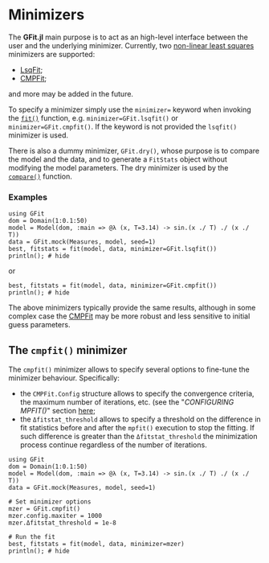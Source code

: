 # Minimizers

The **GFit.jl** main purpose is to act as an high-level interface between the user and the underlying minimizer.
Currently, two [non-linear least squares](https://en.wikipedia.org/wiki/Non-linear_least_squares) minimizers are supported:
- [LsqFit](https://github.com/JuliaNLSolvers/LsqFit.jl);
- [CMPFit](https://github.com/gcalderone/CMPFit.jl);

and more may be added in the future.

To specify a minimizer simply use the `minimizer=` keyword when invoking the [`fit()`](@ref) function, e.g. `minimizer=GFit.lsqfit()` or `minimizer=GFit.cmpfit()`. If the keyword is not provided the `lsqfit()` minimizer is used.

There is also a dummy minimizer, `GFit.dry()`, whose purpose is to compare the model and the data, and to generate a `FitStats` object without modifying the model parameters.  The dry minimizer is used by the [`compare()`](@ref) function.


### Examples

```@example abc
using GFit
dom = Domain(1:0.1:50)
model = Model(dom, :main => @λ (x, T=3.14) -> sin.(x ./ T) ./ (x ./ T))
data = GFit.mock(Measures, model, seed=1)
best, fitstats = fit(model, data, minimizer=GFit.lsqfit())
println(); # hide
```
or
```@example abc
best, fitstats = fit(model, data, minimizer=GFit.cmpfit())
println(); # hide
```

The above minimizers typically provide the same results, although in some complex case the [CMPFit](https://github.com/gcalderone/CMPFit.jl) may be more robust and less sensitive to initial guess parameters.


## The `cmpfit()` minimizer

The `cmpfit()` minimizer allows to specify several options to fine-tune the minimizer behaviour.  Specifically:
- the `CMPFit.Config` structure allows to specify the convergence criteria, the maximum number of iterations, etc. (see the "*CONFIGURING MPFIT()*" section [here](https://pages.physics.wisc.edu/~craigm/idl/cmpfit.html);
- the `Δfitstat_threshold` allows to specify a threshold on the difference in fit statistics before and after the `mpfit()` execution to stop the fitting.  If such difference is greater than the `Δfitstat_threshold` the minimization process continue regardless of the number of iterations.

```@example abc
using GFit
dom = Domain(1:0.1:50)
model = Model(dom, :main => @λ (x, T=3.14) -> sin.(x ./ T) ./ (x ./ T))
data = GFit.mock(Measures, model, seed=1)

# Set minimizer options
mzer = GFit.cmpfit()
mzer.config.maxiter = 1000
mzer.Δfitstat_threshold = 1e-8

# Run the fit
best, fitstats = fit(model, data, minimizer=mzer)
println(); # hide
```
